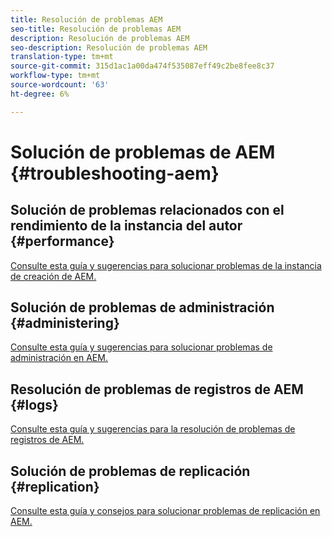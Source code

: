 ```yaml
---
title: Resolución de problemas AEM
seo-title: Resolución de problemas AEM
description: Resolución de problemas AEM
seo-description: Resolución de problemas AEM
translation-type: tm+mt
source-git-commit: 315d1ac1a00da474f535087eff49c2be8fee8c37
workflow-type: tm+mt
source-wordcount: '63'
ht-degree: 6%

---
```



# Solución de problemas de AEM {#troubleshooting-aem}

## Solución de problemas relacionados con el rendimiento de la instancia del autor {#performance}

[Consulte esta guía y sugerencias para solucionar problemas de la instancia de creación de AEM.](/help/sites-authoring/troubleshooting.md)

## Solución de problemas de administración {#administering}

[Consulte esta guía y sugerencias para solucionar problemas de administración en AEM.](/help/sites-administering/troubleshoot.md)

## Resolución de problemas de registros de AEM {#logs}

[Consulte esta guía y sugerencias para la resolución de problemas de registros de AEM.](/help/sites-administering/troubleshooting.md)

## Solución de problemas de replicación {#replication}

[Consulte esta guía y consejos para solucionar problemas de replicación en AEM.](/help/sites-deploying/troubleshoot-rep.md)
